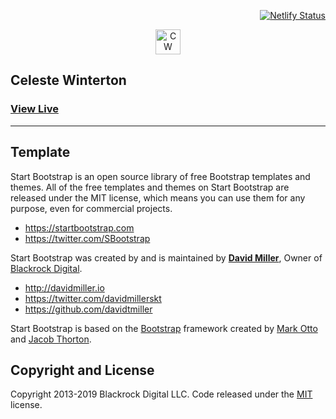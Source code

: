 <div align="right">

[![Netlify Status](https://api.netlify.com/api/v1/badges/8354caa0-780e-40fb-9d8c-349d332bfbfe/deploy-status)](https://app.netlify.com/sites/adoring-wozniak-1ca70b/deploys)

</div>
<p align="center">
    <img src="https://github.com/celestewinterton/portfolio/blob/master/img/favicon.ico" alt="CW" width="40">
</p>

## Celeste Winterton

### [View Live](http://www.celestewinterton.com)

---

## Template

Start Bootstrap is an open source library of free Bootstrap templates and themes. All of the free templates and themes on Start Bootstrap are released under the MIT license, which means you can use them for any purpose, even for commercial projects.

- https://startbootstrap.com
- https://twitter.com/SBootstrap

Start Bootstrap was created by and is maintained by **[David Miller](http://davidmiller.io/)**, Owner of [Blackrock Digital](http://blackrockdigital.io/).

- http://davidmiller.io
- https://twitter.com/davidmillerskt
- https://github.com/davidtmiller

Start Bootstrap is based on the [Bootstrap](http://getbootstrap.com/) framework created by [Mark Otto](https://twitter.com/mdo) and [Jacob Thorton](https://twitter.com/fat).

## Copyright and License

Copyright 2013-2019 Blackrock Digital LLC. Code released under the [MIT](https://github.com/BlackrockDigital/startbootstrap-resume/blob/gh-pages/LICENSE) license.
